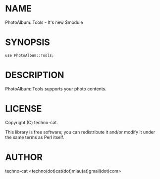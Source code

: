 # NAME

PhotoAlbum::Tools - It's new $module

# SYNOPSIS

    use PhotoAlbum::Tools;

# DESCRIPTION

PhotoAlbum::Tools supports your photo contents.

# LICENSE

Copyright (C) techno-cat.

This library is free software; you can redistribute it and/or modify
it under the same terms as Perl itself.

# AUTHOR

techno-cat <techno(dot)cat(dot)miau(at)gmail(dot)com>
